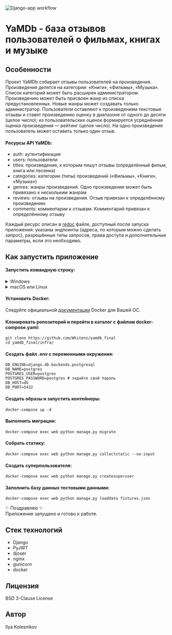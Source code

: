 ![Django-app workflow](https://github.com/Whitenz/yamdb_final/actions/workflows/yamdb_workflow.yml/badge.svg)


# YaMDb - база отзывов пользователей о фильмах, книгах и музыке


## Особенности
Проект YaMDb собирает отзывы пользователей на произведения. Произведения делятся на категории: «Книги», «Фильмы», «Музыка». Список категорий может быть расширен администратором. Произведению может быть присвоен жанр из списка предустановленных. Новые жанры может создавать только администратор. Пользователи оставляют к произведениям текстовые отзывы и ставят произведению оценку в диапазоне от одного до десяти (целое число); из пользовательских оценок формируется усреднённая оценка произведения — рейтинг (целое число). На одно произведение пользователь может оставить только один отзыв.

#### Ресурсы API YaMDb:
- auth: аутентификация
- users: пользователи
- titles: произведения, к которым пишут отзывы (определённый фильм, книга или песенка)
- categories: категории (типы) произведений («Фильмы», «Книги», «Музыка»)
- genres: жанры произведений. Одно произведение может быть привязано к нескольким жанрам
- reviews: отзывы на произведения. Отзыв привязан к определённому произведению
- comments: комментарии к отзывам. Комментарий привязан к определённому отзыву

Каждый ресурс описан в <a href="http://yourip/redoc/">redoc</a> файле, доступный после запуска приложения: указаны эндпоинты (адреса, по которым можно сделать запрос), разрешённые типы запросов, права доступа и дополнительные параметры, если это необходимо.


## Как запустить приложение

#### Запустить командную строку:
<details>
    <summary>Windows</summary>
    Скачайте и установите Git Bash. Подробная инструкция и дистрибутив можно найти на <a href="https://gitforwindows.org/">сайте</a>. Затем в меню пуск найдите и запустите приложение Git Bash.
</details>
<details>
    <summary>macOS или Linux</summary>
    Откройте главное меню приложений и выберите приложение "Терминал".
</details>

#### Установить Docker:

Следуйте официальной [документации](https://docs.docker.com/get-docker/) Docker для Вашей ОС.


#### Клонировать репозиторий и перейти в каталог с файлом docker-compose.yaml:
```
git clone https://github.com/Whitenz/yamdb_final
cd yamdb_final/infra/
```

#### Создать файл .env с переменными окружения:
```
DB_ENGINE=django.db.backends.postgresql
DB_NAME=postgres
POSTGRES_USER=postgres
POSTGRES_PASSWORD=postgres # задайте свой пароль
DB_HOST=db
DB_PORT=5432
```

#### Создать образы и запустить контейнеры:
```
docker-compose up -d
```

#### Выполнить миграции:
```
docker-compose exec web python manage.py migrate
```

#### Собрать статику:
```
docker-compose exec web python manage.py collectstatic --no-input
```

#### Создать суперпользователя:
```
docker-compose exec web python manage.py createsuperuser

```

#### Заполнить базу данных тестовыми данными:
```
docker-compose exec web python manage.py loaddata fixtures.json

```

✨ Поздравляю ✨ <br>
Приложение запущено и готово к работе.


## Стек технологий
- Django
- PyJWT
- djoser
- nginx
- gunicorn
- docker


## Лицензия
BSD 3-Clause License


## Автор
Ilya Kolesnikov